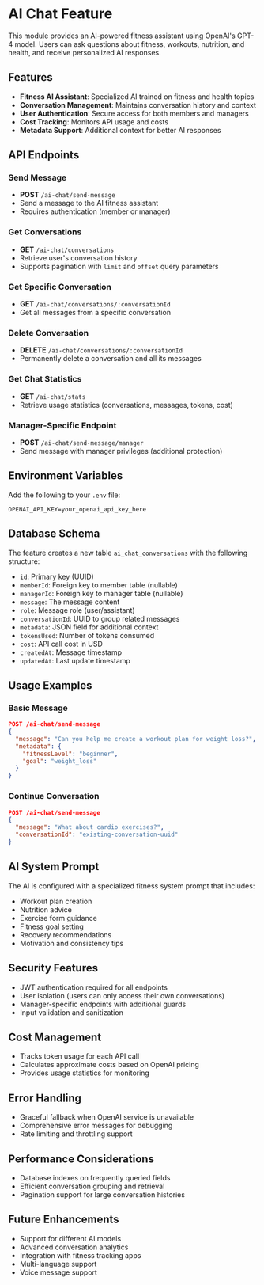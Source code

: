 # AI Chat Feature

This module provides an AI-powered fitness assistant using OpenAI's GPT-4 model. Users can ask questions about fitness, workouts, nutrition, and health, and receive personalized AI responses.

## Features

- **Fitness AI Assistant**: Specialized AI trained on fitness and health topics
- **Conversation Management**: Maintains conversation history and context
- **User Authentication**: Secure access for both members and managers
- **Cost Tracking**: Monitors API usage and costs
- **Metadata Support**: Additional context for better AI responses

## API Endpoints

### Send Message

- **POST** `/ai-chat/send-message`
- Send a message to the AI fitness assistant
- Requires authentication (member or manager)

### Get Conversations

- **GET** `/ai-chat/conversations`
- Retrieve user's conversation history
- Supports pagination with `limit` and `offset` query parameters

### Get Specific Conversation

- **GET** `/ai-chat/conversations/:conversationId`
- Get all messages from a specific conversation

### Delete Conversation

- **DELETE** `/ai-chat/conversations/:conversationId`
- Permanently delete a conversation and all its messages

### Get Chat Statistics

- **GET** `/ai-chat/stats`
- Retrieve usage statistics (conversations, messages, tokens, cost)

### Manager-Specific Endpoint

- **POST** `/ai-chat/send-message/manager`
- Send message with manager privileges (additional protection)

## Environment Variables

Add the following to your `.env` file:

```env
OPENAI_API_KEY=your_openai_api_key_here
```

## Database Schema

The feature creates a new table `ai_chat_conversations` with the following structure:

- `id`: Primary key (UUID)
- `memberId`: Foreign key to member table (nullable)
- `managerId`: Foreign key to manager table (nullable)
- `message`: The message content
- `role`: Message role (user/assistant)
- `conversationId`: UUID to group related messages
- `metadata`: JSON field for additional context
- `tokensUsed`: Number of tokens consumed
- `cost`: API call cost in USD
- `createdAt`: Message timestamp
- `updatedAt`: Last update timestamp

## Usage Examples

### Basic Message

```json
POST /ai-chat/send-message
{
  "message": "Can you help me create a workout plan for weight loss?",
  "metadata": {
    "fitnessLevel": "beginner",
    "goal": "weight_loss"
  }
}
```

### Continue Conversation

```json
POST /ai-chat/send-message
{
  "message": "What about cardio exercises?",
  "conversationId": "existing-conversation-uuid"
}
```

## AI System Prompt

The AI is configured with a specialized fitness system prompt that includes:

- Workout plan creation
- Nutrition advice
- Exercise form guidance
- Fitness goal setting
- Recovery recommendations
- Motivation and consistency tips

## Security Features

- JWT authentication required for all endpoints
- User isolation (users can only access their own conversations)
- Manager-specific endpoints with additional guards
- Input validation and sanitization

## Cost Management

- Tracks token usage for each API call
- Calculates approximate costs based on OpenAI pricing
- Provides usage statistics for monitoring

## Error Handling

- Graceful fallback when OpenAI service is unavailable
- Comprehensive error messages for debugging
- Rate limiting and throttling support

## Performance Considerations

- Database indexes on frequently queried fields
- Efficient conversation grouping and retrieval
- Pagination support for large conversation histories

## Future Enhancements

- Support for different AI models
- Advanced conversation analytics
- Integration with fitness tracking apps
- Multi-language support
- Voice message support
